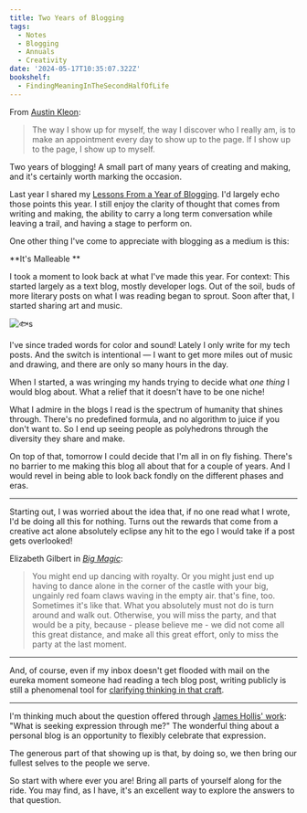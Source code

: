 ```yaml
---
title: Two Years of Blogging
tags:
  - Notes
  - Blogging
  - Annuals
  - Creativity
date: '2024-05-17T10:35:07.322Z'
bookshelf:
  - FindingMeaningInTheSecondHalfOfLife
---
```


From [Austin Kleon](https://austinkleon.com/2023/08/31/make-an-appointment-with-yourself/):

> The way I show up for myself, the way I discover who I really am, is to make an appointment every day to show up to the page. If I show up to the page, I show up to myself.

Two years of blogging! A small part of many years of creating and making, and it's certainly worth marking the occasion.

Last year I shared my [Lessons From a Year of Blogging](/firstblogversary). I'd largely echo those points this year. I still enjoy the clarity of thought that comes from writing and making, the ability to carry a long term conversation while leaving a trail, and having a stage to perform on.

One other thing I've come to appreciate with blogging as a medium is this:

**It's Malleable **

I took a moment to look back at what I've made this year. For context: This started largely as a text blog, mostly developer logs. Out of the soil, buds of more literary posts on what I was reading began to sprout. Soon after that, I started sharing art and music.

![🐟s](https://res.cloudinary.com/cpadilla/image/upload/v1711760204/chrisdpadilla/blog/art/mifqqti0mohgww2xtuo4.jpg)

I've since traded words for color and sound! Lately I only write for my tech posts. And the switch is intentional — I want to get more miles out of music and drawing, and there are only so many hours in the day.

When I started, a was wringing my hands trying to decide what _one thing_ I would blog about. What a relief that it doesn't have to be one niche!

What I admire in the blogs I read is the spectrum of humanity that shines through. There's no predefined formula, and no algorithm to juice if you don't want to. So I end up seeing people as polyhedrons through the diversity they share and make.

On top of that, tomorrow I could decide that I'm all in on fly fishing. There's no barrier to me making this blog all about that for a couple of years. And I would revel in being able to look back fondly on the different phases and eras.

---

Starting out, I was worried about the idea that, if no one read what I wrote, I'd be doing all this for nothing. Turns out the rewards that come from a creative act alone absolutely eclipse any hit to the ego I would take if a post gets overlooked!

Elizabeth Gilbert in [_Big Magic_](https://www.goodreads.com/en/book/show/24453082):

> You might end up dancing with royalty. Or you might just end up having to dance alone in the corner of the castle with your big, ungainly red foam claws waving in the empty air. that's fine, too. Sometimes it's like that. What you absolutely must not do is turn around and walk out. Otherwise, you will miss the party, and that would be a pity, because - please believe me - we did not come all this great distance, and make all this great effort, only to miss the party at the last moment.

---

And, of course, even if my inbox doesn't get flooded with mail on the eureka moment someone had reading a tech blog post, writing publicly is still a phenomenal tool for [clarifying thinking in that craft](https://chriscoyier.net/2022/12/13/writing-is-the-ticket-to-a-clear-understanding/).

---

I'm thinking much about the question offered through [James Hollis' work](https://www.goodreads.com/en/book/show/62039119): "What is seeking expression through me?" The wonderful thing about a personal blog is an opportunity to flexibly celebrate that expression.

The generous part of that showing up is that, by doing so, we then bring our fullest selves to the people we serve.

So start with where ever you are! Bring all parts of yourself along for the ride. You may find, as I have, it's an excellent way to explore the answers to that question.
